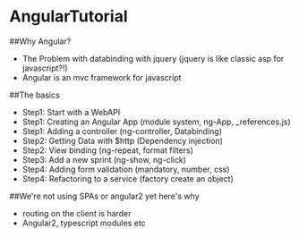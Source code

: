 # AngularTutorial

##Why Angular?
  * The Problem with databinding with jquery (jquery is like classic asp for javascript?!)
  * Angular is an mvc framework for javascript

##The basics
  * Step1: Start with a WebAPI
  * Step1: Creating an Angular App (module system, ng-App, _references.js)
  * Step1: Adding a controller (ng-controller, Databinding)
  * Step2: Getting Data with $http (Dependency injection)
  * Step2: View binding (ng-repeat, format filters)
  * Step3: Add a new sprint (ng-show, ng-click)
  * Step4: Adding form validation (mandatory, number, css)
  * Step4: Refactoring to a service (factory create an object)


##We're not using SPAs or angular2 yet here's why
  * routing on the client is harder
  * Angular2, typescript modules etc



